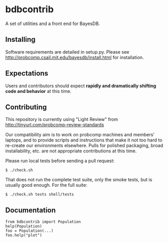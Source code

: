 # bdbcontrib

A set of utilities and a front end for BayesDB.

## Installing

Software requirements are detailed in setup.py.
Please see http://probcomp.csail.mit.edu/bayesdb/install.html for installation.

## Expectations

Users and contributors should expect **rapidly and dramatically
shifting code and behavior** at this time.

## Contributing

This repository is currently using "Light Review" from
http://tinyurl.com/probcomp-review-standards

Our compatibility aim is to work on probcomp machines and members'
laptops, and to provide scripts and instructions that make it not too
hard to re-create our environments elsewhere. Pulls for polished
packaging, broad installability, etc. are not appropriate
contributions at this time.

Please run local tests before sending a pull request:

```
$ ./check.sh
```

That does not run the complete test suite, only the smoke tests, but
is usually good enough. For the full suite:

```
$ ./check.sh tests shell/tests
```

## Documentation

```
from bdbcontrib import Population
help(Population)
foo = Population(...)
foo.help("plot")
```

